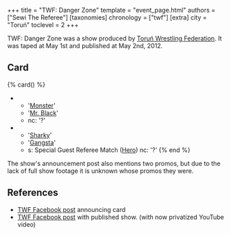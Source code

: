 +++
title = "TWF: Danger Zone"
template = "event_page.html"
authors = ["Sewi The Referee"]
[taxonomies]
chronology = ["twf"]
[extra]
city = "Toruń"
toclevel = 2
+++

TWF: Danger Zone was a show produced by [Toruń Wrestling Federation](@/o/twf.md). It was taped at May 1st and published at May 2nd, 2012.

## Card

{% card() %}
- - '[Monster](@/w/chris-hunter.md)'
  - '[Mr. Black](@/w/mr-black.md)'
  - nc: '?'
- - '[Sharky](@/w/sharky.md)'
  - '[Gangsta](@/w/jay-revolt.md)'
  - s: Special Guest Referee Match ([Hero](@/w/pj-blake.md))
    nc: '?'
{% end %}

The show's announcement post also mentions two promos, but due to the lack of full show footage it is unknown whose promos they were.

## References

* [TWF Facebook post](https://www.facebook.com/TorunWrestlingFederation/posts/pfbid05jYjZKqFfp1zCPkrkL4Tw2rFiSQs8DMUr4ScMaHtW3NN27WuAMwK4EamUhkERgayl) announcing card
* [TWF Facebook post](https://www.facebook.com/TorunWrestlingFederation/posts/558434084196206) with published show. (with now privatized YouTube video)
